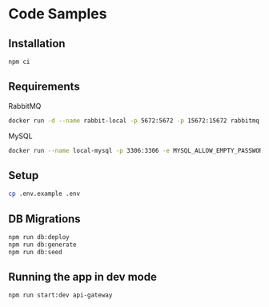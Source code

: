 # Code Samples

## Installation

```bash
npm ci
```

## Requirements

RabbitMQ

```bash
docker run -d --name rabbit-local -p 5672:5672 -p 15672:15672 rabbitmq:3.7.7-management
```

MySQL

```bash
docker run --name local-mysql -p 3306:3306 -e MYSQL_ALLOW_EMPTY_PASSWORD=1 -e MYSQL_DATABASE=data-api -d mysql:8.0.23
```

## Setup

```bash
cp .env.example .env
```

## DB Migrations

```bash
npm run db:deploy
npm run db:generate
npm run db:seed
```

## Running the app in dev mode

```bash
npm run start:dev api-gateway
```
